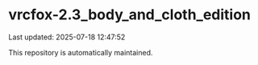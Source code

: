 # vrcfox-2.3_body_and_cloth_edition

Last updated: 2025-07-18 12:47:52

This repository is automatically maintained.
